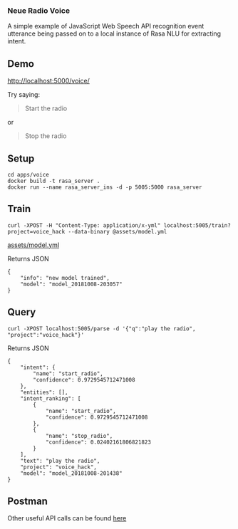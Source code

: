 ### Neue Radio Voice


A simple example of JavaScript Web Speech API recognition event utterance being passed on to a local instance of Rasa NLU for extracting intent.

## Demo

[http://localhost:5000/voice/](http://localhost:5000/voice/)

Try saying:

> Start the radio

or

> Stop the radio


## Setup

```
cd apps/voice
docker build -t rasa_server .
docker run --name rasa_server_ins -d -p 5005:5000 rasa_server
```

## Train

```curl -XPOST -H "Content-Type: application/x-yml" localhost:5005/train?project=voice_hack --data-binary @assets/model.yml```

[assets/model.yml](src/assets/model.yml)

Returns JSON

```
{
    "info": "new model trained",
    "model": "model_20181008-203057"
}
```

## Query

```curl -XPOST localhost:5005/parse -d '{"q":"play the radio", "project":"voice_hack"}'```

Returns JSON

```
{
    "intent": {
        "name": "start_radio",
        "confidence": 0.9729545712471008
    },
    "entities": [],
    "intent_ranking": [
        {
            "name": "start_radio",
            "confidence": 0.9729545712471008
        },
        {
            "name": "stop_radio",
            "confidence": 0.02402161806821823
        }
    ],
    "text": "play the radio",
    "project": "voice_hack",
    "model": "model_20181008-201438"
}
```

## Postman

Other useful API calls can be found [here](https://documenter.getpostman.com/view/924347/RWgozeGu)
